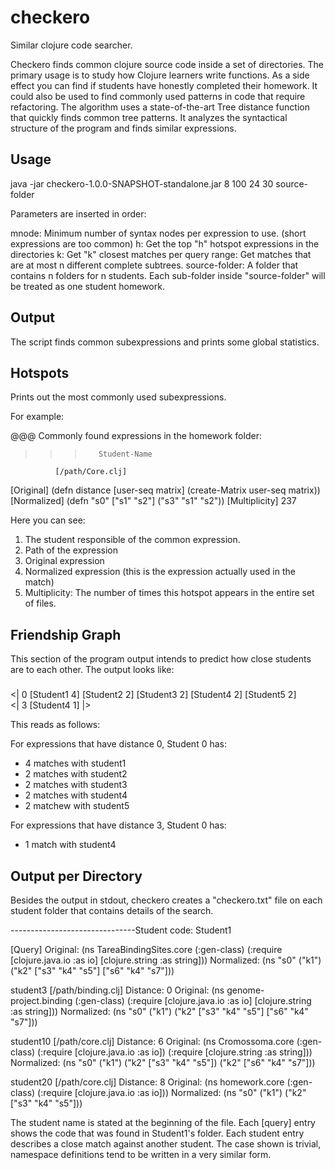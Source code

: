 checkero
========

Similar clojure code searcher.

Checkero finds common clojure source code inside a set of directories.
The primary usage is to study how Clojure learners write functions.
As a side effect you can find if students have honestly completed their
homework. It could also be used to find commonly used patterns in code
that require refactoring. The algorithm uses a state-of-the-art
Tree distance function that quickly finds common tree patterns. 
It analyzes the syntactical structure of the program and finds similar
expressions. 


Usage
-----

   java -jar checkero-1.0.0-SNAPSHOT-standalone.jar 8 100 24 30 source-folder

   Parameters are inserted in order:

   mnode: Minimum number of syntax nodes per expression to use. (short expressions are too common) 
   h: Get the top "h" hotspot expressions in the directories
   k: Get "k" closest matches per query
   range: Get matches that are at most n different complete subtrees. 
   source-folder: A folder that contains n folders for n students. 
                  Each sub-folder inside "source-folder" will be treated 
                  as one student homework.


Output
------

The script finds common subexpressions and prints some global statistics.

Hotspots
--------

Prints out the most commonly used subexpressions.

For example:

  @@@ Commonly found expressions in the homework folder:
  >>>        Student-Name
              [/path/Core.clj]
  [Original]   (defn distance [user-seq matrix] (create-Matrix user-seq matrix))
  [Normalized] (defn "s0" ["s1" "s2"] ("s3" "s1" "s2"))
  [Multiplicity]    237

Here you can see:
1) The student responsible of the common expression.
2) Path of the expression
3) Original expression
4) Normalized expression (this is the expression actually used in the match)
5) Multiplicity: The number of times this hotspot appears in the entire set of files.


Friendship Graph
----------------

This section of the program output intends to predict how
close students are to each other. The output looks like:

  ###  <Student0>
  <| 0 [Student1 4] [Student2 2] [Student3 2] [Student4 2] [Student5 2]                                                                 
  <| 3 [Student4 1] |>

This reads as follows: 

For expressions that have distance 0, Student 0 has:

* 4 matches with student1
* 2 matches with student2
* 2 matches with student3
* 2 matches with student4
* 2 matchew with student5

For expressions that have distance 3, Student 0 has:

* 1 match with student4


Output per Directory
--------------------


Besides the output in stdout, checkero creates a "checkero.txt" file on each student folder that
contains details of the search. 

  -------------------------------Student code: Student1

  [Query]
  Original:   (ns TareaBindingSites.core (:gen-class) (:require [clojure.java.io :as io] [clojure.string :as string]))
  Normalized: (ns "s0" ("k1") ("k2" ["s3" "k4" "s5"] ["s6" "k4" "s7"]))

  student3 [/path/binding.clj]
  Distance:   0
  Original:   (ns genome-project.binding (:gen-class) (:require [clojure.java.io :as io] [clojure.string :as string]))
  Normalized: (ns "s0" ("k1") ("k2" ["s3" "k4" "s5"] ["s6" "k4" "s7"]))

  student10 [/path/core.clj]
  Distance:   6
  Original:   (ns Cromossoma.core (:gen-class) (:require [clojure.java.io :as io]) (:require [clojure.string :as string]))
  Normalized: (ns "s0" ("k1") ("k2" ["s3" "k4" "s5"]) ("k2" ["s6" "k4" "s7"]))

  student20 [/path/core.clj]
  Distance:   8
  Original:   (ns homework.core (:gen-class) (:require [clojure.java.io :as io]))
  Normalized: (ns "s0" ("k1") ("k2" ["s3" "k4" "s5"]))


The student name is stated at the beginning of the file.
Each [query] entry shows the code that was found in Student1's folder.
Each student entry describes a close match against another student. 
The case shown is trivial, namespace definitions tend to be written in a very
similar form. 
